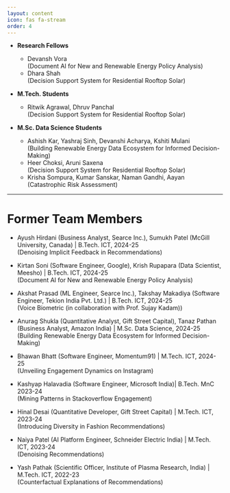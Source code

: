 ```yaml
---
layout: content
icon: fas fa-stream
order: 4
---
```

- **Research Fellows**
   - Devansh Vora <br>
	   (Document AI for New and Renewable Energy Policy Analysis)
   - Dhara Shah <br>
	   (Decision Support System for Residential Rooftop Solar)


- **M.Tech. Students**
  - Ritwik Agrawal, Dhruv Panchal  <br>
    (Decision Support System for Residential Rooftop Solar)


- **M.Sc. Data Science Students**
  - Ashish Kar, Yashraj Sinh, Devanshi Acharya, Kshiti Mulani <br>
    (Building Renewable Energy Data Ecosystem for Informed Decision-Making)
  - Heer Choksi, Aruni Saxena <br>
    (Decision Support System for Residential Rooftop Solar)
  - Krisha Sompura, Kumar Sanskar, Naman Gandhi, Aayan  <br>
    (Catastrophic Risk Assessment)

---

# Former Team Members

- Ayush Hirdani (Business Analyst, Searce Inc.), Sumukh Patel (McGill University, Canada) | B.Tech. ICT, 2024-25  <br>
  (Denoising Implicit Feedback in Recommendations)
  
- Kirtan Soni (Software Engineer, Google), Krish Rupapara (Data Scientist, Meesho) | B.Tech. ICT, 2024-25  <br>
  (Document AI for New and Renewable Energy Policy Analysis)
  
- Akshat Prasad (ML Engineer, Searce Inc.), Takshay Makadiya (Software Engineer,  Tekion India Pvt. Ltd.) | B.Tech. ICT, 2024-25 <br>
  (Voice Biometric (in collaboration with Prof. Sujay Kadam))

- Anurag Shukla (Quantitative Analyst, Gift Street Capital), Tanaz Pathan (Business Analyst, Amazon India) | M.Sc. Data Science, 2024-25 <br>
  (Building Renewable Energy Data Ecosystem for Informed Decision-Making)

- Bhawan Bhatt (Software Engineer, Momentum91) | M.Tech. ICT, 2024-25 <br>
  (Unveiling Engagement Dynamics on Instagram)

- Kashyap Halavadia (Software Engineer, Microsoft India)| B.Tech. MnC 2023-24 <br>
  (Mining Patterns in Stackoverflow Engagement)

- Hinal Desai (Quantitative Developer, Gift Street Capital) | M.Tech. ICT, 2023-24 <br>
  (Introducing Diversity in Fashion Recommendations)

- Naiya Patel (AI Platform Engineer, Schneider Electric India) | M.Tech. ICT, 2023-24 <br>
  (Denoising Recommendations)

- Yash Pathak (Scientific Officer, Institute of Plasma Research, India) | M.Tech. ICT, 2022-23 <br>
  (Counterfactual Explanations of Recommendations)

